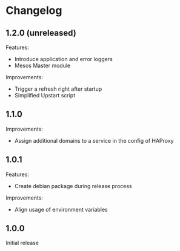 # Changelog

## 1.2.0 (unreleased)

Features:

* Introduce application and error loggers
* Mesos Master module

Improvements:

* Trigger a refresh right after startup
* Simplified Upstart script

## 1.1.0

Improvements:

* Assign additional domains to a service in the config of HAProxy

## 1.0.1

Features:

* Create debian package during release process

Improvements:

* Align usage of environment variables

## 1.0.0

Initial release
